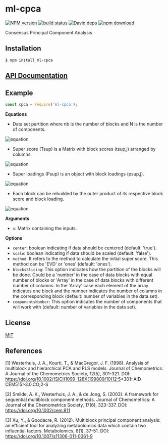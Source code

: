 # ml-cpca

  [![NPM version][npm-image]][npm-url]
  [![build status][travis-image]][travis-url]
  [![David deps][david-image]][david-url]
  [![npm download][download-image]][download-url]
  
Consensus Principal Component Analysis

## Installation

`$ npm install ml-cpca`

## [API Documentation](https://cheminfo.github.io/cpca/)

## Example

```js
const cpca = require('ml-cpca');
```
**Equations**
* Data set partition where nb is the number of blocks and N is the number of components.

![equation](https://tex.cheminfo.org/?tex=X%20=%20\left%20[%20X_{1},%20...,%20X_{n_{b}}%20\right%20])

* Super score (Tsup) is a Matrix with block scores (tsup,j) arranged by columns.

![equation](https://tex.cheminfo.org/?tex=T_{sup}%20=%20[t_{sup,1},%20...,%20t_{sup,N}])

* Super loadings (Psup) is an object with block loadings (psup,j).

![equation](https://tex.cheminfo.org/?tex=P_{sup}%20=%20[p_{sup,1},%20...,%20p_{sup,N}])


* Each block can be rebuilded by the outer product of its respective block score and block loading.

![equation](https://tex.cheminfo.org/?tex=X_{k}%20=%20\sum_{j=1}^{N}t_{sup,k}^{j}\otimes%20p_{sup,k}^{j}%20%20;%20for\\%20%20%20k%20=%201,%20...,%20n_{b})

**Arguments**

* `x`: Matrix containing the inputs.

**Options**

* `center`: boolean indicating if data should be centered (default: 'true').
* `scale`: boolean indicating if data should be scaled (default: 'false').
* `method`: It refers to the method to calculate the initial super score. This method can be 'EVD' or 'ones' (default: 'ones').
* `blocksSlicing`: This option indicates how the partition of the blocks will be done. Could be a 'number' in the case of data blocks with equal number of blocks or 'Array' in the case of data blocks with different number of columns. In the 'Array' case each element of the array indicates one block and the number indicates the number of columns in the corresponding block (default: number of variables in the data set).
* `componentsNumber`: This option indicates the number of components that will work with (default: number of variables in the data set).

## License

[MIT](./LICENSE)

[npm-image]: https://img.shields.io/npm/v/cpca.svg?style=flat-square
[npm-url]: https://www.npmjs.com/package/cpca
[travis-image]: https://img.shields.io/travis/cheminfo/cpca/master.svg?style=flat-square
[travis-url]: https://travis-ci.org/cheminfo/cpca
[david-image]: https://img.shields.io/david/cheminfo/cpca.svg?style=flat-square
[david-url]: https://david-dm.org/cheminfo/cpca
[download-image]: https://img.shields.io/npm/dm/cpca.svg?style=flat-square
[download-url]: https://www.npmjs.com/package/cpca

## References

[1] Westerhuis, J. A., Kourti, T., & MacGregor, J. F. (1998). Analysis of multiblock and hierarchical PCA and PLS models. Journal of Chemometrics: A Journal of the Chemometrics Society, 12(5), 301-321. DOI: https://doi.org/10.1002/(SICI)1099-128X(199809/10)12:5<301::AID-CEM515>3.0.CO;2-S

[2] Smilde, A. K., Westerhuis, J. A., & de Jong, S. (2003). A framework for sequential multiblock component methods. Journal of Chemometrics: A Journal of the Chemometrics Society, 17(6), 323-337. DOI: https://doi.org/10.1002/cem.811

[3] Xu, Y., & Goodacre, R. (2012). Multiblock principal component analysis: an efficient tool for analyzing metabolomics data which contain two influential factors. Metabolomics, 8(1), 37-51. DOI: https://doi.org/10.1007/s11306-011-0361-9
